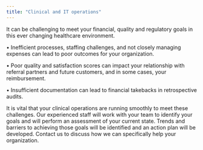```yaml
---
title: "Clinical and IT operations"
---
```


<p>It can be challenging to meet your financial, quality and regulatory goals in this ever changing healthcare environment.</p>
<p>&bull; Inefficient processes, staffing challenges, and not closely managing expenses can lead to poor outcomes for your organization.</p>
<p>&bull; Poor quality and satisfaction scores can impact your relationship with referral partners and future customers, and in some cases, your reimbursement.</p>
<p>&bull; Insufficient documentation can lead to financial takebacks in retrospective audits.</p>
<p>It is vital that your clinical operations are running smoothly to meet these challenges. Our experienced staff will work with your team to identify your goals and will perform an assessment of your current state. Trends and barriers to achieving those goals will be identified and an action plan will be developed. Contact us to discuss how we can specifically help your organization.</p>
